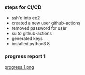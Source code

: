 ### steps for CI/CD
- ssh'd into ec2
- created a new user github-actions
- removed password for user
- su to github-actions
- generated keys
- installed python3.8


### progress report 1
[progress 1.png](first)

